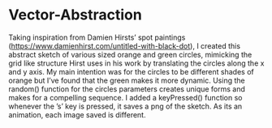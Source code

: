 # Vector-Abstraction

Taking inspiration from Damien Hirsts’ spot paintings (https://www.damienhirst.com/untitled-with-black-dot), I created this abstract sketch of various sized orange and green circles, mimicking the grid like structure Hirst uses in his work by translating the circles along the x and y axis. My main intention was for the circles to be different shades of orange but I’ve found that the green makes it more dynamic. Using the random() function for the circles parameters creates unique forms and makes for a compelling sequence. I added a keyPressed() function so whenever the ’s’ key is pressed, it saves a png of the sketch. As its an animation, each image saved is different. 

